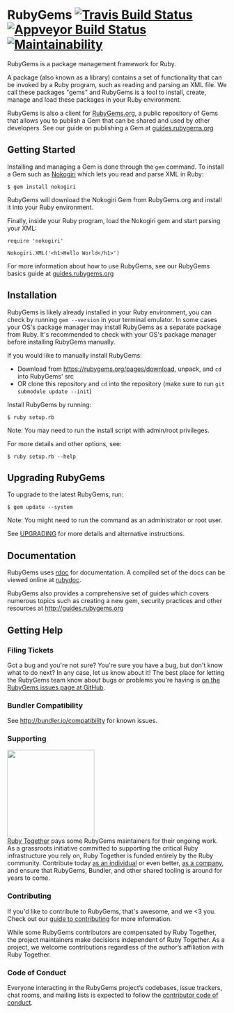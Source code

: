 # RubyGems [![Travis Build Status](https://secure.travis-ci.org/rubygems/rubygems.svg?branch=master)](http://travis-ci.org/rubygems/rubygems) [![Appveyor Build Status](https://ci.appveyor.com/api/projects/status/github/rubygems/rubygems?branch=master&svg=true)](https://ci.appveyor.com/project/rubygems/rubygems?branch=master) [![Maintainability](https://api.codeclimate.com/v1/badges/30f913e9c2dd932132c1/maintainability)](https://codeclimate.com/github/rubygems/rubygems/maintainability)

RubyGems is a package management framework for Ruby.

A package (also known as a library) contains a set of functionality that can be invoked by a Ruby program, such as reading and parsing an XML file.
We call these packages "gems" and RubyGems is a tool to install, create, manage and load these packages in your Ruby environment.

RubyGems is also a client for [RubyGems.org](https://rubygems.org), a public repository of Gems that allows you to publish a Gem
that can be shared and used by other developers. See our guide on publishing a Gem at [guides.rubygems.org](http://guides.rubygems.org/publishing/)

## Getting Started

Installing and managing a Gem is done through the `gem` command. To install a Gem such as [Nokogiri](https://github.com/sparklemotion/nokogiri) which lets
you read and parse XML in Ruby:

    $ gem install nokogiri

RubyGems will download the Nokogiri Gem from RubyGems.org and install it into your Ruby environment.

Finally, inside your Ruby program, load the Nokogiri gem and start parsing your XML:

    require 'nokogiri'

    Nokogiri.XML('<h1>Hello World</h1>')

For more information about how to use RubyGems, see our RubyGems basics guide at [guides.rubygems.org](http://guides.rubygems.org/rubygems-basics/)

## Installation

RubyGems is likely already installed in your Ruby environment, you can check by running `gem --version` in your terminal emulator.
In some cases your OS's package manager may install RubyGems as a separate package from Ruby. It's recommended to check
with your OS's package manager before installing RubyGems manually.

If you would like to manually install RubyGems:

* Download from https://rubygems.org/pages/download, unpack, and `cd` into RubyGems' src
* OR clone this repository and `cd` into the repository (make sure to run `git submodule update --init`)

Install RubyGems by running:

    $ ruby setup.rb

Note: You may need to run the install script with admin/root privileges.

For more details and other options, see:

    $ ruby setup.rb --help

## Upgrading RubyGems

To upgrade to the latest RubyGems, run:

    $ gem update --system

Note: You might need to run the command as an administrator or root user.

See [UPGRADING](UPGRADING.md) for more details and alternative instructions.

## Documentation

RubyGems uses [rdoc](https://github.com/rdoc/rdoc) for documentation. A compiled set of the docs
can be viewed online at [rubydoc](http://www.rubydoc.info/github/rubygems/rubygems).

RubyGems also provides a comprehensive set of guides which covers numerous topics such as
creating a new gem, security practices and other resources at http://guides.rubygems.org

## Getting Help

### Filing Tickets

Got a bug and you're not sure?  You're sure you have a bug, but don't know
what to do next?  In any case, let us know about it!  The best place
for letting the RubyGems team know about bugs or problems you're having is
[on the RubyGems issues page at GitHub](http://github.com/rubygems/rubygems/issues).

### Bundler Compatibility

See http://bundler.io/compatibility for known issues.

### Supporting

<a href="https://rubytogether.org/"><img src="https://rubytogether.org/images/rubies.svg" width=200></a><br/>
<a href="https://rubytogether.org/">Ruby Together</a> pays some RubyGems maintainers for their ongoing work. As a grassroots initiative committed to supporting the critical Ruby infrastructure you rely on, Ruby Together is funded entirely by the Ruby community. Contribute today <a href="https://rubytogether.org/developers">as an individual</a> or even better, <a href="https://rubytogether.org/companies">as a company</a>, and ensure that RubyGems, Bundler, and other shared tooling is around for years to come.

### Contributing

If you'd like to contribute to RubyGems, that's awesome, and we <3 you. Check out our [guide to contributing](https://github.com/rubygems/rubygems/blob/master/CONTRIBUTING.rdoc#how-to-contribute) for more information.

While some RubyGems contributors are compensated by Ruby Together, the project maintainers make decisions independent of Ruby Together. As a project, we welcome contributions regardless of the author’s affiliation with Ruby Together.

### Code of Conduct

Everyone interacting in the RubyGems project’s codebases, issue trackers, chat rooms, and mailing lists is expected to follow the [contributor code of conduct](https://github.com/rubygems/rubygems/blob/master/CODE_OF_CONDUCT.md).
